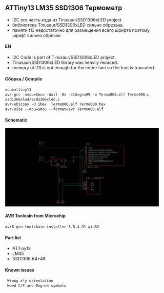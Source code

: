 ## ATTiny13 LM35 SSD1306 Термометр

* I2C это часть кода из Tinusaur/SSD1306xLED project.
* библиотека Tinusaur/SSD1306xLED сильно обрезана.
* памяти t13 недостаточно для размещения всего шрифта поэтому шрифт сильно обрезан.


#### EN


* I2C Code is part of Tinusaur/SSD1306xLED project.
* Tinusaur/SSD1306xLED library was heavily reduced.
* memory ot t13 is not enough for the entire font so the font is truncated.


#### Сборка / Compile
```
mcu=attiny13
avr-gcc -mmcu=$mcu -Wall -Os -std=gnu99 -o Termo000.elf Termo000.c ssd1306xled/ssd1306xled.c 
avr-objcopy -O ihex  Termo000.elf Termo000.hex
avr-size --mcu=$mcu --format=avr Termo000.elf 
```


#### Schematic
![Eagle][eagle-sch-img]

[eagle-sch-img]: https://github.com/joingig/t13-Thermometer/blob/master/images/t13-lm35-ssd1306.jpg "Eagle schematic"

#### AVR Toolcain from Microchip
```
avr8-gnu-toolchain-installer-3.5.4.91-win32
```


#### Part list
+ ATTiny13
+ LM35
+ SSD1306 64*48 


#### Known issues
```
 Wrong x*y orientation
 Need C/F and Degree symbols
```

